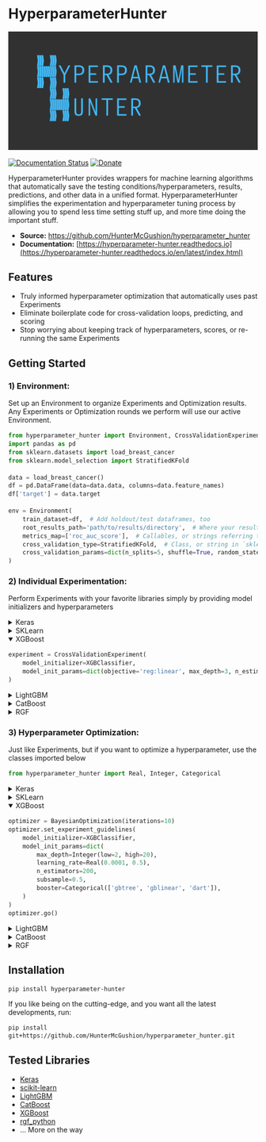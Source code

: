 HyperparameterHunter
====================

![HyperparameterHunter Overview](docs/media/overview.gif)

[![Documentation Status](https://readthedocs.org/projects/hyperparameter-hunter/badge/?version=latest)](https://hyperparameter-hunter.readthedocs.io/en/latest/?badge=latest)
[![Donate](https://img.shields.io/badge/Donate-PayPal-green.svg)](https://www.paypal.com/cgi-bin/webscr?cmd=_s-xclick&hosted_button_id=Q3EX3PQUV256G)

HyperparameterHunter provides wrappers for machine learning algorithms that
automatically save the testing conditions/hyperparameters, results, predictions, and
other data in a unified format. HyperparameterHunter simplifies the experimentation and hyperparameter
tuning process by allowing you to spend less time setting stuff up, and more time
doing the important stuff.

* **Source:** https://github.com/HunterMcGushion/hyperparameter_hunter
* **Documentation:** [https://hyperparameter-hunter.readthedocs.io](https://hyperparameter-hunter.readthedocs.io/en/latest/index.html)

Features
--------
* Truly informed hyperparameter optimization that automatically uses past Experiments
* Eliminate boilerplate code for cross-validation loops, predicting, and scoring
* Stop worrying about keeping track of hyperparameters, scores, or re-running the same Experiments

Getting Started
---------------

### 1) Environment:

Set up an Environment to organize Experiments and Optimization results.
<br>
Any Experiments or Optimization rounds we perform will use our active Environment.

```python
from hyperparameter_hunter import Environment, CrossValidationExperiment
import pandas as pd
from sklearn.datasets import load_breast_cancer
from sklearn.model_selection import StratifiedKFold

data = load_breast_cancer()
df = pd.DataFrame(data=data.data, columns=data.feature_names)
df['target'] = data.target

env = Environment(
	train_dataset=df,  # Add holdout/test dataframes, too
	root_results_path='path/to/results/directory',  # Where your result files will go
	metrics_map=['roc_auc_score'],  # Callables, or strings referring to `sklearn.metrics`
	cross_validation_type=StratifiedKFold,  # Class, or string in `sklearn.model_selection`
	cross_validation_params=dict(n_splits=5, shuffle=True, random_state=32)
)
```

### 2) Individual Experimentation:

Perform Experiments with your favorite libraries simply by providing model initializers and hyperparameters
<!-- Keras -->

<details>
<summary>Keras</summary>

```python
# Same format used by `keras.wrappers.scikit_learn`. Nothing new to learn
def build_fn(input_shape):  # `input_shape` calculated for you
    model = Sequential([
        Dense(100, kernel_initializer='uniform', input_shape=input_shape, activation='relu'),
        Dropout(0.5),
        Dense(1, kernel_initializer='uniform', activation='sigmoid')
    ])  # All layer arguments saved (whether explicit or Keras default) for future use
    model.compile(optimizer='adam', loss='binary_crossentropy', metrics=['accuracy'])
    return model

experiment = CrossValidationExperiment(
    model_initializer=KerasClassifier,
    model_init_params=build_fn,  # We interpret your build_fn to save hyperparameters in a useful, readable format
    model_extra_params=dict(
        callbacks=[ReduceLROnPlateau(patience=5)],  # Use Keras callbacks
        batch_size=32, epochs=10, verbose=0  # Fit/predict arguments
    )
)
```

</details>

<!-- SKLearn -->
<details>
<summary>SKLearn</summary>

```python
experiment = CrossValidationExperiment(
	model_initializer=LinearSVC,  # (Or any of the dozens of other SK-Learn algorithms)
	model_init_params=dict(penalty='l1', C=0.9)  # Default values used and recorded for kwargs not given
)
```
</details>
<!-- XGBoost -->
<details open>
<summary>XGBoost</summary>

```python
experiment = CrossValidationExperiment(
	model_initializer=XGBClassifier,
	model_init_params=dict(objective='reg:linear', max_depth=3, n_estimators=100, subsample=0.5)
)
```
</details>
<!-- LightGBM -->
<details>
<summary>LightGBM</summary>

```python
experiment = CrossValidationExperiment(
	model_initializer=LGBMClassifier,
	model_init_params=dict(boosting_type='gbdt', num_leaves=31, max_depth=-1, min_child_samples=5, subsample=0.5)
)
```
</details>
<!-- CatBoost -->
<details>
<summary>CatBoost</summary>

```python
experiment = CrossValidationExperiment(
	model_initializer=CatboostClassifier,
	model_init_params=dict(iterations=500, learning_rate=0.01, depth=7, allow_writing_files=False),
	model_extra_params=dict(fit=dict(verbose=True))  # Send kwargs to `fit` and other extra methods
)
```
</details>
<!-- RGF -->
<details>
<summary>RGF</summary>

```python
experiment = CrossValidationExperiment(
	model_initializer=RGFClassifier,
	model_init_params=dict(max_leaf=1000, algorithm='RGF', min_samples_leaf=10)
)
```
</details>

### 3) Hyperparameter Optimization:

Just like Experiments, but if you want to optimize a hyperparameter, use the classes imported below

```python
from hyperparameter_hunter import Real, Integer, Categorical
```

<!-- Keras -->
<details>
<summary>Keras</summary>

```python
def build_fn(input_shape):
	model = Sequential([
		Dense(Integer(50, 150), input_shape=input_shape, activation='relu'),
		Dropout(Real(0.2, 0.7)),
		Dense(1, activation=Categorical(['sigmoid', 'softmax'])),
	])
	model.compile(
		optimizer=Categorical(['adam', 'rmsprop', 'sgd', 'adadelta']),
		loss='binary_crossentropy', metrics=['accuracy'],
	)
	return model

optimizer = RandomForestOptimization(iterations=7)
optimizer.set_experiment_guidelines(
	model_initializer=KerasClassifier,
	model_init_params=build_fn,
	model_extra_params=dict(
		callbacks=[ReduceLROnPlateau(patience=Integer(5, 10))],
		batch_size=Categorical([32, 64]),
		epochs=10, verbose=0
	)
)
optimizer.go()
```
</details>
<!-- SKLearn -->
<details>
<summary>SKLearn</summary>

```python
optimizer = DummySearch(iterations=42)
optimizer.set_experiment_guidelines(
	model_initializer=AdaBoostClassifier,  # (Or any of the dozens of other SKLearn algorithms)
	model_init_params=dict(
		n_estimators=Integer(75, 150),
		learning_rate=Real(0.8, 1.3),
		algorithm='SAMME.R'
	)
)
optimizer.go()
```
</details>
<!-- XGBoost -->
<details open>
<summary>XGBoost</summary>

```python
optimizer = BayesianOptimization(iterations=10)
optimizer.set_experiment_guidelines(
	model_initializer=XGBClassifier,
	model_init_params=dict(
		max_depth=Integer(low=2, high=20),
		learning_rate=Real(0.0001, 0.5),
		n_estimators=200,
		subsample=0.5,
		booster=Categorical(['gbtree', 'gblinear', 'dart']),
	)
)
optimizer.go()
```
</details>
<!-- LightGBM -->
<details>
<summary>LightGBM</summary>

```python
optimizer = BayesianOptimization(iterations=100)
optimizer.set_experiment_guidelines(
	model_initializer=LGBMClassifier,
	model_init_params=dict(
		boosting_type=Categorical(['gbdt', 'dart']),
		num_leaves=Integer(5, 20),
		max_depth=-1,
		min_child_samples=5,
		subsample=0.5
	)
)
optimizer.go()
```
</details>
<!-- CatBoost -->
<details>
<summary>CatBoost</summary>

```python
optimizer = GradientBoostedRegressionTreeOptimization(iterations=32)
optimizer.set_experiment_guidelines(
	model_initializer=CatBoostClassifier,
	model_init_params=dict(
		iterations=100,
		eval_metric=Categorical(['Logloss', 'Accuracy', 'AUC']),
		learning_rate=Real(low=0.0001, high=0.5),
		depth=Integer(4, 7),
		allow_writing_files=False
	)
)
optimizer.go()
```
</details>
<!-- RGF -->
<details>
<summary>RGF</summary>

```python
optimizer = ExtraTreesOptimization(iterations=10)
optimizer.set_experiment_guidelines(
	model_initializer=RGFClassifier,
	model_init_params=dict(
		max_leaf=1000,
		algorithm=Categorical(['RGF', 'RGF_Opt', 'RGF_Sib']),
		l2=Real(0.01, 0.3),
		normalize=Categorical([True, False]),
		learning_rate=Real(0.3, 0.7),
		loss=Categorical(['LS', 'Expo', 'Log', 'Abs'])
	)
)
optimizer.go()
```
</details>

Installation
------------

```
pip install hyperparameter-hunter
```

If you like being on the cutting-edge, and you want all the latest developments, run:

```
pip install git+https://github.com/HunterMcGushion/hyperparameter_hunter.git
```

Tested Libraries
----------------
* [Keras](https://github.com/HunterMcGushion/hyperparameter_hunter/blob/master/examples/keras_example.py)
* [scikit-learn](https://github.com/HunterMcGushion/hyperparameter_hunter/blob/master/examples/sklearn_example.py)
* [LightGBM](https://github.com/HunterMcGushion/hyperparameter_hunter/blob/master/examples/lightgbm_example.py)
* [CatBoost](https://github.com/HunterMcGushion/hyperparameter_hunter/blob/master/examples/catboost_example.py)
* [XGBoost](https://github.com/HunterMcGushion/hyperparameter_hunter/blob/master/examples/simple_example.py)
* [rgf_python](https://github.com/HunterMcGushion/hyperparameter_hunter/blob/master/examples/rgf_example.py)
* ... More on the way
